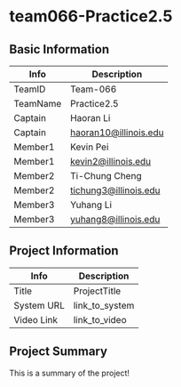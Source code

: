 # team066-Practice2.5

## Basic Information

|   Info      |        Description     |
| ----------- | ---------------------- |
| TeamID      |        Team-066        |
| TeamName    |       Practice2.5      |
| Captain     |        Haoran Li       |
| Captain     | haoran10@illinois.edu  |
| Member1     |        Kevin Pei       |
| Member1     |   kevin2@illinois.edu  |
| Member2     |     Ti-Chung Cheng     |
| Member2     |  tichung3@illinois.edu |
| Member3     |        Yuhang Li       |
| Member3     |   yuhang8@illinois.edu |

## Project Information

|   Info      |        Description     |
| ----------- | ---------------------- |
|  Title      |       ProjectTitle     |
| System URL  |      link_to_system    |
| Video Link  |      link_to_video     |

## Project Summary

This is a summary of the project!
